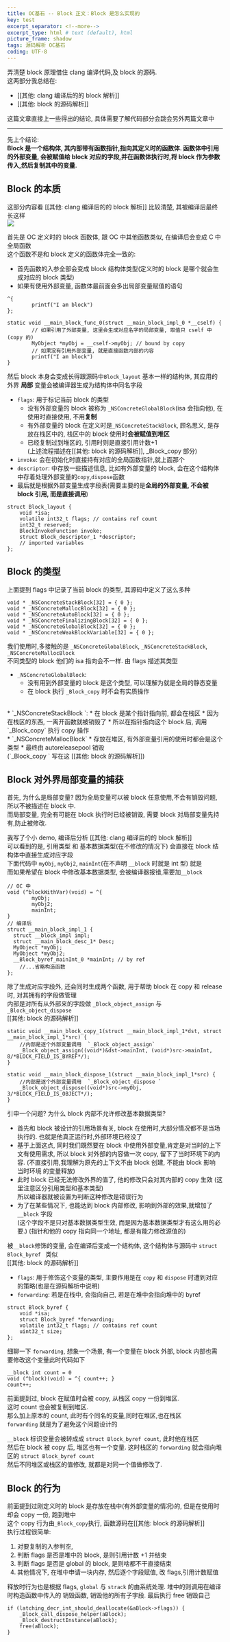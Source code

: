 ```yaml
---
title: OC基石 -- Block 正文：Block 是怎么实现的
key: test
excerpt_separator: <!--more-->
excerpt_type: html # text (default), html
picture_frame: shadow
tags: 源码解析 OC基石
coding: UTF-8
--- 
```


弄清楚 block 原理借住 clang 编译代码,及 block 的源码.  
这两部分我总结在:  
* [[其他: clang 编译后的的 block 解析]]  
* [[其他: block 的源码解析]]  
  
这篇文章直接上一些得出的结论, 具体需要了解代码部分会跳会另外两篇文章中  
  
- - - -  
先上个结论:  
**Block 是一个结构体, 其内部带有函数指针,指向其定义时的函数体. 函数体中引用的外部变量, 会被赋值给 block 对应的字段,并在函数体执行时,将 block 作为参数传入,然后复制其中的变量.**  
  
## Block 的本质  
这部分内容看 [[其他: clang 编译后的的 block 解析]] 比较清楚, 其被编译后最终长这样  
![](/assets/images/源码解析/block/block.png)  
  
首先是 OC 定义时的 block 函数体, 跟 OC 中其他函数类似, 在编译后会变成 C 中全局函数  
这个函数不是和 block 定义的函数体完全一致的:  
* 首先函数的入参全部会变成 block 结构体类型(定义时的 block 是哪个就会生成对应的 block 类型)  
* 如果有使用外部变量, 函数体最前面会多出局部变量赋值的语句  

```objc  
^{  
		printf("I am block")  
};  

static void __main_block_func_0(struct __main_block_impl_0 *__cself) {  
		// 如果引用了外部变量, 这里会生成对应名字的局部变量, 取值只 cself 中(copy 的)  
		MyObject *myObj = __cself->myObj; // bound by copy  
		// 如果没有引用外部变量, 就是直接函数内部的内容  
		printf("I am block")  
}  
```  
  
然后 block 本身会变成长得跟源码中`Block_layout` 基本一样的结构体, 其应用的外界 **局部** 变量会被编译器生成为结构体中同名字段  
* `flags`: 用于标记当前 block 的类型  
  * 没有外部变量的 block 被称为 `_NSConcreteGlobalBlock`(isa 会指向他), 在使用时直接使用, 不用**复制**  
  * 有外部变量的 block 在定义时是`_NSConcreteStackBlock`, 顾名思义, 是存放在栈区中的, 栈区中的 block 使用时**会被赋值到堆区**  
  * 已经复制过到堆区的, 引用时则是直接引用计数+1  
(上述流程描述在[[其他: block 的源码解析]], _Block_copy 部分)  
* `invoke`: 会在初始化时直接持有对应的全局函数指针,就上面那个  
* `descriptor`: 中存放一些描述信息, 比如有外部变量的 block, 会在这个结构体中存着处理外部变量的`copy`,`dispose`函数  
* 最后就是根据外部变量生成字段表(需要主要的是**全局的外部变量, 不会被 block 引用, 而是直接调用**)  

```objc  
struct Block_layout {  
    void *isa;  
    volatile int32_t flags; // contains ref count  
    int32_t reserved;  
    BlockInvokeFunction invoke;  
    struct Block_descriptor_1 *descriptor;  
    // imported variables  
};  
```  
  
## Block 的类型  
上面提到 flags 中记录了当前 block 的类型, 其源码中定义了这么多种  

```objc  
void * _NSConcreteStackBlock[32] = { 0 };  
void * _NSConcreteMallocBlock[32] = { 0 };  
void * _NSConcreteAutoBlock[32] = { 0 };  
void * _NSConcreteFinalizingBlock[32] = { 0 };  
void * _NSConcreteGlobalBlock[32] = { 0 };  
void * _NSConcreteWeakBlockVariable[32] = { 0 };  
```  
  
我们使用时,多接触的是  `_NSConcreteGlobalBlock`, `_NSConcreteStackBlock`, `_NSConcreteMallocBlock`  
不同类型的 block 他们的 isa 指向会不一样. 由 flags 描述其类型  
  
* `_NSConcreteGlobalBlock`:   
  * 没有用到外部变量的 block 是这个类型, 可以理解为就是全局的静态变量  
  * 在 block 执行 `_Block_copy` 时不会有实质操作  
<br/>
* `_NSConcreteStackBlock `:  
  * 在 block 是某个指针指向前, 都会在栈区  
  * 因为在栈区的东西, 一离开函数就被销毁了  
  * 所以在指针指向这个 block 后, 调用 `_Block_copy` 执行 copy 操作   
<br/>
* `_NSConcreteMallocBlock`  
  * 存放在堆区, 有外部变量引用的使用时都会是这个类型  
  * 最终由 autoreleasepool 销毁  
<br/>
(`_Block_copy ` 写在这 [[其他: block 的源码解析]])  
  
## Block 对外界局部变量的捕获  
首先, 为什么是局部变量? 因为全局变量可以被 block 任意使用,不会有销毁问题, 所以不被描述在 block 中.  
而局部变量, 完全有可能在 block 执行时已经被销毁, 需要 block 对局部变量先持有,防止被修改.  
  
我写了个小 demo, 编译后分析 [[其他: clang 编译后的的 block 解析]]  
可以看到的是, 引用类型 和 基本数据类型(在不修改的情况下) 会直接在 block 结构体中直接生成对应字段  
下面代码中 `myObj`, `myObj2`, `mainInt`(在不声明 `__block` 时就是 int 型) 就是  
而如果希望在 block 中修改基本数据类型, 会被编译器报错,需要加`__block`  

```objc  
// OC 中  
void (^blockWithVar)(void) = ^{  
		myObj;  
		myObj2;  
		mainInt;  
}  
// 编译后  
struct __main_block_impl_1 {  
  struct __block_impl impl;  
  struct __main_block_desc_1* Desc;  
  MyObject *myObj;  
  MyObject *myObj2;  
  __Block_byref_mainInt_0 *mainInt; // by ref  
	//...省略构造函数  
};  
```  
  
除了生成对应字段外, 还会同时生成两个函数, 用于帮助 block 在 copy 和 release 时, 对其拥有的字段做管理  
内部是对所有从外部来的字段做 `_Block_object_assign` 与 `_Block_object_dispose `  
[[其他: block 的源码解析]]  

```objc  
static void __main_block_copy_1(struct __main_block_impl_1*dst, struct __main_block_impl_1*src) {  
	//内部是逐个外部变量调用  `_Block_object_assign`   
	_Block_object_assign((void*)&dst->mainInt, (void*)src->mainInt, 8/*BLOCK_FIELD_IS_BYREF*/);  
}  
  
static void __main_block_dispose_1(struct __main_block_impl_1*src) {  
	//内部是逐个外部变量调用  `_Block_object_dispose `   
	_Block_object_dispose((void*)src->myObj, 3/*BLOCK_FIELD_IS_OBJECT*/);  
}  
```  
  
引申一个问题? 为什么 block 内部不允许修改基本数据类型?  
* 首先和 block 被设计的引用场景有关, block 在使用时,大部分情况都不是当场执行的. 也就是他真正运行时,外部环境已经没了  
* 基于上面这点, 同时我们既然要在 block 中使用外部变量,肯定是对当时的上下文有使用需求, 所以 block 对外部的内容做一次 copy, 留下了当时环境下的内容. (不直接引用,我理解为原先的上下文不由 block 创建, 不能由 block 影响 当时环境 的变量释放)  
* 此时 block 已经无法修改外界的值了, 他的修改只会对其内部的 copy 生效 (这里注意区分引用类型和基本类型)  
所以编译器就被设置为判断这种修改是错误行为  
* 为了在某些情况下, 也能达到 block 内部修改, 影响到外部的效果,就增加了 `__block` 字段  
(这个字段不是只对基本数据类型生效, 而是因为基本数据类型才有这么用的必要.) (指针和他的 copy 指向同一个地址, 都是有能力修改源值的)  
  
被`__block`修饰的变量, 会在编译后变成一个结构体, 这个结构体与源码中 `struct Block_byref ` 类似  
[[其他: block 的源码解析]]  
* `flags`: 用于修饰这个变量的类型, 主要作用是在 `copy` 和 `dispose` 时遭到对应的策略(也是在源码解析中说明)  
* `forwarding`: 若是在栈中, 会指向自己, 若是在堆中会指向堆中的 byref  

```objc  
struct Block_byref {  
    void *isa;  
    struct Block_byref *forwarding;  
    volatile int32_t flags; // contains ref count  
    uint32_t size;  
};  
```  
  
细聊一下 `forwarding`, 想象一个场景, 有一个变量在 block 外部, block 内部也需要修改这个变量此时代码如下  

```objc  
__block int count = 0  
void (^block)(void) = ^{ count++; }  
count++;  
```  

前面提到过, block 在赋值时会被 copy, 从栈区 copy 一份到堆区.  
这时 count 也会被复制到堆区.  
那么加上原本的 count, 此时有个同名的变量,同时在堆区,也在栈区  
`forwarding` 就是为了避免这个问题设计的  
  
`__block` 标识变量会被转成成 `struct Block_byref count`, 此时他在栈区  
然后在 block 被 copy 后, 堆区也有一个变量. 这时栈区的 `forwarding` 就会指向堆区的 `struct Block_byref count`  
然后不同堆区或栈区的值修改, 就都是对同一个值做修改了.  
  
  
## Block 的行为  
前面提到过刚定义时的 block 是存放在栈中(有外部变量的情况)的, 但是在使用时却会 copy 一份, 跑到堆中  
这个 copy 行为由`_Block_copy`执行, 函数源码在[[其他: block 的源码解析]]  
执行过程很简单:  
1. 对要复制的入参判空,  
2. 判断 flags 是否是堆中的 block, 是则引用计数 +1 并结束  
3. 判断 flags 是否是 global 的 block, 是则啥都不干直接结束  
4. 其他情况下, 在堆中申请一块内存, 然后逐个字段赋值, 改 flags,引用计数赋值  
  
释放时行为也是根据 flags, `global` 与 `strack` 的由系统处理. 堆中的则调用在编译时构造函数中传入的 销毁函数, 销毁他的所有子字段. 最后执行 free 销毁自己  

```objc  
if (latching_decr_int_should_deallocate(&aBlock->flags)) {  
    _Block_call_dispose_helper(aBlock);  
    _Block_destructInstance(aBlock);  
    free(aBlock);  
}  
```  
  